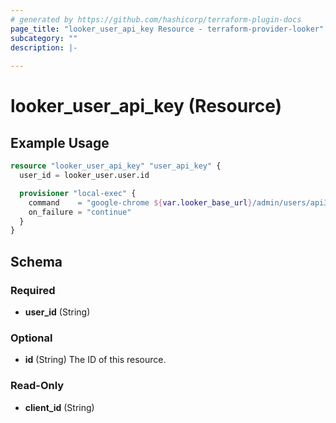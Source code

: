 ```yaml
---
# generated by https://github.com/hashicorp/terraform-plugin-docs
page_title: "looker_user_api_key Resource - terraform-provider-looker"
subcategory: ""
description: |-
  
---
```


# looker_user_api_key (Resource)



## Example Usage

```terraform
resource "looker_user_api_key" "user_api_key" {
  user_id = looker_user.user.id

  provisioner "local-exec" {
    command    = "google-chrome ${var.looker_base_url}/admin/users/api3_key/${self.user_id}"
    on_failure = "continue"
  }
}
```

<!-- schema generated by tfplugindocs -->
## Schema

### Required

- **user_id** (String)

### Optional

- **id** (String) The ID of this resource.

### Read-Only

- **client_id** (String)



